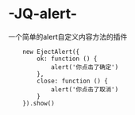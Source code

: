 # -JQ-alert-
一个简单的alert自定义内容方法的插件

        new EjectAlert({
            ok: function () {
                alert('你点击了确定')
            },
            close: function () {
                alert('你点击了取消')
            }
        }).show()
        
        

